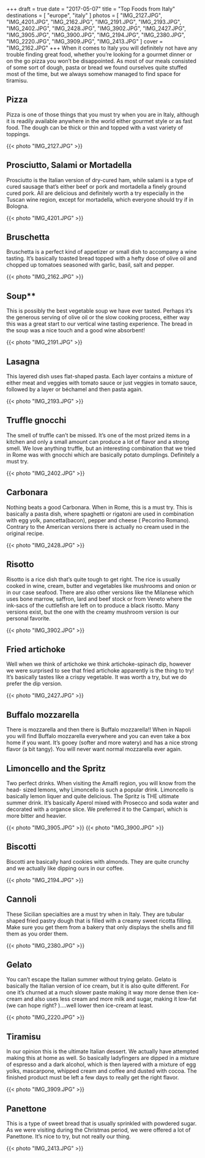 +++
draft  = true
date   = "2017-05-07"
title  = "Top Foods from Italy"
destinations = [ "europe", "italy" ]
photos = [
  "IMG_2127.JPG", "IMG_4201.JPG", "IMG_2162.JPG", "IMG_2191.JPG", "IMG_2193.JPG",
  "IMG_2402.JPG", "IMG_2428.JPG", "IMG_3902.JPG", "IMG_2427.JPG", "IMG_3905.JPG",
  "IMG_3900.JPG", "IMG_2194.JPG", "IMG_2380.JPG", "IMG_2220.JPG", "IMG_3909.JPG",
  "IMG_2413.JPG"
]
cover = "IMG_2162.JPG"
+++
When it comes to Italy you will definitely not have any trouble finding great food,
whether you’re looking for a gourmet dinner or on the go pizza you won’t be
disappointed. As most of our meals consisted of some sort of dough, pasta or bread
we found ourselves quite stuffed most of the time, but we always somehow
managed to find space for tiramisu.
<!--more-->

## Pizza
Pizza is one of those things that you must try when you are in Italy, although it is
readily available anywhere in the world either gourmet style or as fast food. The
dough can be thick or thin and topped with a vast variety of toppings.

{{< photo "IMG_2127.JPG" >}}

## Prosciutto, Salami or Mortadella
Prosciutto is the Italian version of dry-cured ham, while salami is a type of cured
sausage that’s either beef or pork and mortadella a finely ground cured pork. All are
delicious and definitely worth a try especially in the Tuscan wine region, except for
mortadella, which everyone should try if in Bologna.

{{< photo "IMG_4201.JPG" >}}

## Bruschetta
Bruschetta is a perfect kind of appetizer or small dish to accompany a wine tasting.
It’s basically toasted bread topped with a hefty dose of olive oil and chopped up
tomatoes seasoned with garlic, basil, salt and pepper.

{{< photo "IMG_2162.JPG" >}}

## Soup**
This is possibly the best vegetable soup we have ever tasted. Perhaps it’s the
generous serving of olive oil or the slow cooking process, either way this was a great
start to our vertical wine tasting experience. The bread in the soup was a nice touch
and a good wine absorbent!

{{< photo "IMG_2191.JPG" >}}

## Lasagna
This layered dish uses flat-shaped pasta. Each layer contains a mixture of either
meat and veggies with tomato sauce or just veggies in tomato sauce, followed by a
layer or béchamel and then pasta again.

{{< photo "IMG_2193.JPG" >}}

## Truffle gnocchi
The smell of truffle can’t be missed. It’s one of the most prized items in a kitchen
and only a small amount can produce a lot of flavor and a strong smell. We love
anything truffle, but an interesting combination that we tried in Rome was with
gnocchi which are basically potato dumplings. Definitely a must try.

{{< photo "IMG_2402.JPG" >}}

## Carbonara
Nothing beats a good Carbonara. When in Rome, this is a must try. This is basically a
pasta dish, where spaghetti or rigatoni are used in combination with egg yolk,
pancetta(bacon), pepper and cheese ( Pecorino Romano). Contrary to the American
versions there is actually no cream used in the original recipe.

{{< photo "IMG_2428.JPG" >}}

## Risotto
Risotto is a rice dish that’s quite tough to get right. The rice is usually cooked in
wine, cream, butter and vegetables like mushrooms and onion or in our case
seafood. There are also other versions like the Milanese which uses bone marrow,
saffron, lard and beef stock or from Veneto where the ink-sacs of the cuttlefish are
left on to produce a black risotto. Many versions exist, but the one with the creamy
mushroom version is our personal favorite.

{{< photo "IMG_3902.JPG" >}}

## Fried artichoke
Well when we think of artichoke we think artichoke-spinach dip, however we were
surprised to see that fried artichoke apparently is the thing to try! It’s basically
tastes like a crispy vegetable. It was worth a try, but we do prefer the dip version.

{{< photo "IMG_2427.JPG" >}}

## Buffalo mozzarella
There is mozzarella and then there is Buffalo mozzarella!! When in Napoli you will
find Buffalo mozzarella everywhere and you can even take a box home if you want.
It’s gooey (softer and more watery) and has a nice strong flavor (a bit tangy). You
will never want normal mozzarella ever again.

## Limoncello and the Spritz
Two perfect drinks. When visiting the Amalfi region, you will know from the head-
sized lemons, why Limoncello is such a popular drink. Limoncello is basically lemon
liquer and quite delicious. The Spritz is THE ultimate summer drink. It’s basically
Aperol mixed with Prosecco and soda water and decorated with a organce slice. We
preferred it to the Campari, which is more bitter and heavier.

{{< photo "IMG_3905.JPG" >}}
{{< photo "IMG_3900.JPG" >}}

## Biscotti
Biscotti are basically hard cookies with almonds. They are quite crunchy and we
actually like dipping ours in our coffee.

{{< photo "IMG_2194.JPG" >}}

## Cannoli
These Sicilian specialties are a must try when in Italy. They are tubular shaped
fried pastry dough that is filled with a creamy sweet ricotta filling. Make sure you
get them from a bakery that only displays the shells and fill them as you order
them.

{{< photo "IMG_2380.JPG" >}}

## Gelato
You can’t escape the Italian summer without trying gelato. Gelato is basically the
Italian version of ice cream, but it is also quite different. For one it’s churned at a
much slower paste making it way more dense then ice-cream and also uses less
cream and more milk and sugar, making it low-fat (we can hope right? )….well
lower then ice-cream at least.

{{< photo "IMG_2220.JPG" >}}

## Tiramisu
In our opinion this is the ultimate Italian dessert. We actually have attempted
making this at home as well. So basically ladyfingers are dipped in a mixture of
espresso and a dark alcohol, which is then layered with a mixture of egg yolks,
mascarpone, whipped cream and coffee and dusted with cocoa. The finished
product must be left a few days to really get the right flavor.

{{< photo "IMG_3909.JPG" >}}

## Panettone
This is a type of sweet bread that is usually sprinkled with powdered sugar. As
we were visiting during the Christmas period, we were offered a lot of Panettone.
It’s nice to try, but not really our thing.

{{< photo "IMG_2413.JPG" >}}